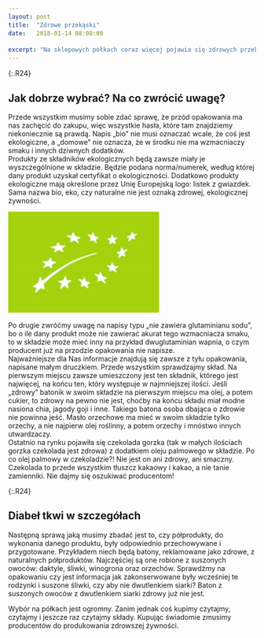 ```yaml
---
layout: post
title:  "Zdrowe przekąski"
date:   2018-01-14 08:00:00

excerpt: "Na sklepowych półkach coraz więcej pojawia się zdrowych przekąsek. Super!!! Niestety wśród naprawdę zdrowych batoników i innych przysmaków często możemy znaleźć takie, które ze zdrowiem nie maja nic wspólnego, chociaż napisy na opakowaniu sugerują coś innego."
---
```


{:.R24}
## Jak dobrze wybrać? Na co zwrócić uwagę?
 
Przede wszystkim musimy sobie zdać sprawę, że przód opakowania ma nas zachęcić do zakupu, więc wszystkie hasła, które tam znajdziemy niekoniecznie są prawdą. Napis „bio” nie musi oznaczać wcale, że coś jest ekologiczne, a „domowe” nie oznacza, że w środku nie ma wzmacniaczy smaku i innych dziwnych dodatków.  
Produkty ze składników ekologicznych będą zawsze miały je wyszczególnione w składzie. Będzie podana norma/numerek, według której dany produkt uzyskał certyfikat o ekologiczności. Dodatkowo produkty ekologiczne mają określone przez Unię Europejską logo: listek z gwiazdek. Sama nazwa bio, eko, czy naturalne nie jest oznaką zdrowej, ekologicznej żywności.

![logoeko](/png/znakeko.jpg)

Po drugie zwróćmy uwagę na napisy typu „nie zawiera glutaminianu sodu”, bo o ile dany produkt może nie zawierać akurat tego wzmacniacza smaku, to w składzie może mieć inny na przykład dwuglutaminian wapnia, o czym producent już na przodzie opakowania nie napisze.  
Najważniejsze dla Nas informacje znajdują się zawsze z tyłu opakowania, napisane małym druczkiem. Przede wszystkim sprawdzajmy skład. Na pierwszym miejscu zawsze umieszczony jest ten składnik, którego jest najwięcej, na końcu ten, który występuje w najmniejszej ilości. Jeśli „zdrowy” batonik w swoim składzie na pierwszym miejscu ma olej, a potem cukier, to zdrowy na pewno nie jest, choćby na końcu składu miał modne nasiona chia, jagody goji i inne. Takiego batona osoba dbająca o zdrowie nie powinna jeść. Masło orzechowe ma mieć w swoim składzie tylko orzechy, a nie najpierw olej roślinny, a potem orzechy i mnóstwo innych utwardzaczy.  
Ostatnio na rynku pojawiła się czekolada gorzka (tak w małych ilościach gorzka czekolada jest zdrowa) z dodatkiem oleju palmowego w składzie. Po co olej palmowy w czekoladzie?! Nie jest on ani zdrowy, ani smaczny. Czekolada to przede wszystkim tłuszcz kakaowy i kakao, a nie tanie zamienniki. Nie dajmy się oszukiwać producentom!

{:.R24}
## Diabeł tkwi w szczegółach

Następną sprawą jaką musimy zbadać jest to, czy półprodukty, do wykonania danego produktu, były odpowiednio przechowywane i przygotowane. Przykładem niech będą batony, reklamowane jako zdrowe, z naturalnych półproduktów. Najczęściej są one robione z suszonych owoców: daktyle, śliwki, winogrona oraz orzechów. Sprawdźmy na opakowaniu czy jest informacja jak zakonserwowane były wcześniej te rodzynki i suszone śliwki, czy aby nie dwutlenkiem siarki? Baton z suszonych owoców z dwutlenkiem siarki zdrowy już nie jest.

Wybór na półkach jest ogromny. Zanim jednak coś kupimy czytajmy, czytajmy i jeszcze raz  czytajmy składy. Kupując świadomie zmusimy producentów do produkowania zdrowszej żywności.

